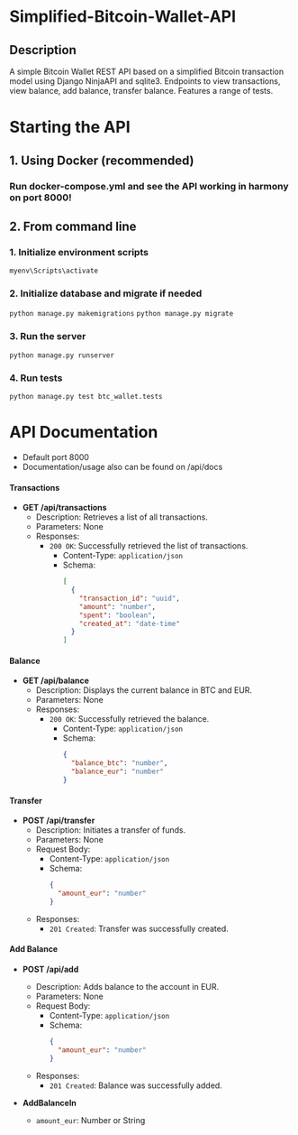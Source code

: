 # Simplified-Bitcoin-Wallet-API
## Description

A simple Bitcoin Wallet REST API based on a simplified Bitcoin transaction model using Django NinjaAPI and sqlite3.
Endpoints to view transactions, view balance, add balance, transfer balance.
Features a range of tests.

# Starting the API
## 1. Using Docker (recommended)
### Run docker-compose.yml and see the API working in harmony on port 8000!

## 2. From command line 
### 1. Initialize environment scripts
`myenv\Scripts\activate`
### 2. Initialize database and migrate if needed
`python manage.py makemigrations`
`python manage.py migrate`
### 3. Run the server
`python manage.py runserver`
### 4. Run tests 
`python manage.py test btc_wallet.tests`


# API Documentation

- Default port 8000
- Documentation/usage also can be found on /api/docs
  
#### Transactions

- **GET /api/transactions**
  - Description: Retrieves a list of all transactions.
  - Parameters: None
  - Responses:
    - `200 OK`: Successfully retrieved the list of transactions.
      - Content-Type: `application/json`
      - Schema:
        ```json
        [
          {
            "transaction_id": "uuid",
            "amount": "number",
            "spent": "boolean",
            "created_at": "date-time"
          }
        ]
        ```

#### Balance

- **GET /api/balance**
  - Description: Displays the current balance in BTC and EUR.
  - Parameters: None
  - Responses:
    - `200 OK`: Successfully retrieved the balance.
      - Content-Type: `application/json`
      - Schema:
        ```json
        {
          "balance_btc": "number",
          "balance_eur": "number"
        }
        ```

#### Transfer

- **POST /api/transfer**
  - Description: Initiates a transfer of funds.
  - Parameters: None
  - Request Body:
    - Content-Type: `application/json`
    - Schema:
      ```json
      {
        "amount_eur": "number"
      }
      ```
  - Responses:
    - `201 Created`: Transfer was successfully created.

#### Add Balance

- **POST /api/add**
  - Description: Adds balance to the account in EUR.
  - Parameters: None
  - Request Body:
    - Content-Type: `application/json`
    - Schema:
      ```json
      {
        "amount_eur": "number"
      }
      ```
  - Responses:
    - `201 Created`: Balance was successfully added.


- **AddBalanceIn**
  - `amount_eur`: Number or String

